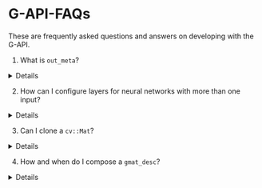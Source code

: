 # G-API-FAQs
These are frequently asked questions and answers on developing with the G-API.


1. What is `out_meta`?
<details> 
Q: What is the boilerplate code we have to write in the G-API op and how does it fit into the big picture? 
<br><br>
A: You'll find helpful information in the [G-API Kernel API Doc](https://docs.opencv.org/4.5.2/d0/d25/gapi_kernel_api.html). The **Extra information** section contains additional insights.
</details>

2. How can I configure layers for neural networks with more than one input?
<details>
Q: What happens if my neural network has more than one input? How do I configure the input layers so that I tell it which layer gets which input?
<br><br>
A: This behavior hasn't been documented yet, but samples provided to MSFT illustrate those cases.
The doxygen documentation for those is under review here: https://github.com/opencv/opencv/pull/20112/files
</details>

3. Can I clone a `cv::Mat`?
<details>
Q: Why can't I clone a `cv::Mat` into an output of a kernel instead of having to copyTo one from an input? I get a message about the kernel resizing a `Mat` but the error message is not helpful.
<br><br>
A: That’s valid feedback, thank you. Generally we don’t have any programming guides for our backends’ extensions API – no rules for this are documented yet.
In this case, code reallocated an output buffer provided by the framework – and the framework complained about it.
G-API manages internal buffers automatically so if a reallocation like this happens, it means that either;
  - A) the kernel was written incorrectly, or 
  - B) the internal contract is broken.
</details>

4. How and when do I compose a `gmat_desc`?
<details>
Q: How do I compose a `gmat_desc` and when do I need to?
<br><br>
A: See the [GMatDesc Struct Reference](https://docs.opencv.org/4.5.2/d0/d82/structcv_1_1GMatDesc.html).  
Also see the **Extra Information section of the [G-API Kernel API Doc](https://docs.opencv.org/4.5.2/d0/d25/gapi_kernel_api.html). The **Extra information** section contains additional insights.
<br>
The API and code examples are still under development and we hope to add additional information in the future, as resources allow.
</details>
